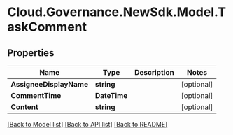 # Cloud.Governance.NewSdk.Model.TaskComment
## Properties

Name | Type | Description | Notes
------------ | ------------- | ------------- | -------------
**AssigneeDisplayName** | **string** |  | [optional] 
**CommentTime** | **DateTime** |  | [optional] 
**Content** | **string** |  | [optional] 

[[Back to Model list]](../README.md#documentation-for-models) [[Back to API list]](../README.md#documentation-for-api-endpoints) [[Back to README]](../README.md)

